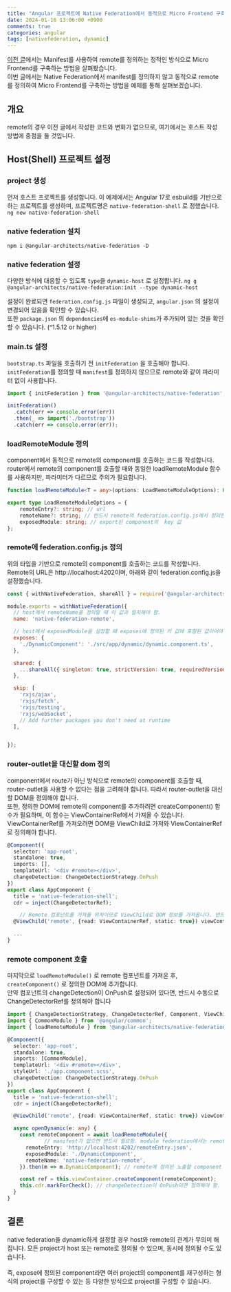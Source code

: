 ```yaml
---
title: "Angular 프로젝트에 Native Federation에서 동적으로 Micro Frontend 구축(Micro Frotend with Native Federation without Manifest)"
date: 2024-01-16 13:06:00 +0900
comments: true
categories: angular
tags: [nativefederation, dynamic]
---
```


[이전 글](https://ksrae.github.io/angular/native-federation-manifest/)에서는 Manifest를 사용하여 remote를 정의하는 정적인 방식으로 Micro Frontend를 구축하는 방법을 살펴봤습니다.<br/>
이번 글에서는 Native Federation에서 manifest를 정의하지 않고 동적으로 remote를 정의하여 Micro Frontend를 구축하는 방법을 예제를 통해 살펴보겠습니다.

## 개요
remote의 경우 이전 글에서 작성한 코드와 변화가 없으므로, 여기에서는 호스트 작성 방법에 중점을 둘 것입니다.

## Host(Shell) 프로젝트 설정 
### project 생성
먼저 호스트 프로젝트를 생성합니다. 이 예제에서는 Angular 17로 esbuild를 기반으로 하는 프로젝트를 생성하며, 프로젝트명은 `native-federation-shell` 로 정했습니다.
```ng new native-federation-shell```

### native federation 설치
```npm i @angular-architects/native-federation -D```

### native federation 설정
다양한 방식에 대응할 수 있도록 `type`을 `dynamic-host` 로 설정합니다.
```ng g @angular-architects/native-federation:init --type dynamic-host```

설정이 완료되면 `federation.config.js` 파일이 생성되고, `angular.json` 의 설정이 변경되어 있음을 확인할 수 있습니다.
<br/>
또한 `package.json` 의 `dependencies`에 `es-module-shims`가 추가되어 있는 것을 확인할 수 있습니다. (^1.5.12 or higher)


### main.ts 설정
`bootstrap.ts` 파일을 호출하기 전 `initFederation` 을 호출해야 합니다.<br/> 
`initFederation`를 정의할 때 `manifest`를 정의하지 않으므로 remote와 같이 파라미터 없이 사용합니다.
```ts
import { initFederation } from '@angular-architects/native-federation';

initFederation()
  .catch(err => console.error(err))
  .then(_ => import('./bootstrap'))
  .catch(err => console.error(err));
```


### loadRemoteModule 정의
component에서 동적으로 remote의 component를 호출하는 코드를 작성합니다.<br/> 
router에서 remote의 component를 호출할 때와 동일한 loadRemoteModule 함수를 사용하지만, 파라미터가 다르므로 주의가 필요합니다.

``` ts
function loadRemoteModule<T = any>(options: LoadRemoteModuleOptions): Promise<T>;

export type LoadRemoteModuleOptions = {
    remoteEntry?: string; // url
    remoteName?: string; // 반드시 remote의 federation.config.js에서 정의한 name과 일치해야 함.
    exposedModule: string; // export된 component의  key 값
};
```

### remote에 federation.config.js 정의

위의 타입을 기반으로 remote의 component를 호출하는 코드를 작성합니다. <br/>
Remote의 URL은 http://localhost:4202이며, 아래와 같이 federation.config.js을 설정했습니다.

```js
const { withNativeFederation, shareAll } = require('@angular-architects/native-federation/config');

module.exports = withNativeFederation({
  // host에서 remoteName을 정의할 때 이 값과 일치해야 함.
  name: 'native-federation-remote',

  // host에서 exposedModule을 설정할 때 exposes에 정의된 키 값에 포함된 값이어야 함.
  exposes: {
    './DynamicComponent': './src/app/dynamic/dynamic.component.ts',
  },

  shared: {
    ...shareAll({ singleton: true, strictVersion: true, requiredVersion: 'auto' }),
  },

  skip: [
    'rxjs/ajax',
    'rxjs/fetch',
    'rxjs/testing',
    'rxjs/webSocket',
    // Add further packages you don't need at runtime
  ],


});

```

### router-outlet을 대신할 dom 정의

component에서 route가 아닌 방식으로 remote의 component를 호출할 때, router-outlet을 사용할 수 없다는 점을 고려해야 합니다. 따라서 router-outlet을 대신할 DOM을 정의해야 합니다. <br/>
또한, 정의한 DOM에 remote의 component를 추가하려면 createComponent() 함수가 필요하며, 이 함수는 ViewContainerRef에서 가져올 수 있습니다. <br/>
ViewContainerRef를 가져오려면 DOM을 ViewChild로 가져와 ViewContainerRef로 정의해야 합니다. 

```ts
@Component({
  selector: 'app-root',
  standalone: true,
  imports: [],
  templateUrl: '<div #remote></div>',
  changeDetection: ChangeDetectionStrategy.OnPush
})
export class AppComponent {
  title = 'native-federation-shell';
  cdr = inject(ChangeDetectorRef);

	// Remote 컴포넌트를 가져올 위치이므로 ViewChild로 DOM 정보를 가져옵니다. 반드시 read, static 설정이 필요합니다.
  @ViewChild('remote', {read: ViewContainerRef, static: true}) viewContainer!: ViewContainerRef;

  ...
}
```

### remote component 호출

마지막으로 `loadRemoteModule()` 로 remote 컴포넌트를 가져온 후, `createComponent()` 로 정의한 DOM에 추가합니다. <br/>
만약 컴포넌트의 changeDetection이 OnPush로 설정되어 있다면, 반드시 수동으로 ChangeDetectorRef를 정의해야 합니다



```ts
import { ChangeDetectionStrategy, ChangeDetectorRef, Component, ViewChild, ViewContainerRef, inject } from '@angular/core';
import { CommonModule } from '@angular/common';
import { loadRemoteModule } from '@angular-architects/native-federation';

@Component({
  selector: 'app-root',
  standalone: true,
  imports: [CommonModule],
  templateUrl: '<div #remote></div>',
  styleUrl: './app.component.scss',
  changeDetection: ChangeDetectionStrategy.OnPush
})
export class AppComponent {
  title = 'native-federation-shell';
  cdr = inject(ChangeDetectorRef);

  @ViewChild('remote', {read: ViewContainerRef, static: true}) viewContainer!: ViewContainerRef;

  async openDynamic(e: any) {
    const remoteComponent = await loadRemoteModule({
			// manifest가 없으면 반드시 필요함. module federation에서는 remoteEntry.js였으나 .json으로 변경됨.
      remoteEntry: 'http://localhost:4202/remoteEntry.json', 
      exposedModule: './DynamicComponent',
      remoteName: 'native-federation-remote',
    }).then(m => m.DynamicComponent); // remote에 정의된 노출할 component

    const ref = this.viewContainer.createComponent(remoteComponent);
    this.cdr.markForCheck(); // changeDetection이 OnPush이면 정의해야 함.
  }
}
```

## 결론
native federation을 dynamic하게 설정할 경우 host와 remote의 관계가 무의미 해집니다. 모든 project가 host 또는 remote로 정의될 수 있으며, 동시에 정의될 수도 있습니다.<br/>
<br/>
즉, expose에 정의된 component라면 여러 project의 component를 재구성하는 형식의 project를 구성할 수 있는 등 다양한 방식으로 project를 구성할 수 있습니다.<br/>
